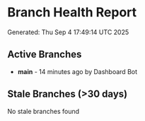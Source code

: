 # Branch Health Report
Generated: Thu Sep  4 17:49:14 UTC 2025

## Active Branches
- **main** - 14 minutes ago by Dashboard Bot

## Stale Branches (>30 days)
No stale branches found
